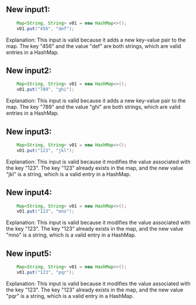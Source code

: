 ## New input1:
```java
    Map<String, String> v01 = new HashMap<>();
    v01.put("456", "def");
```
Explanation: This input is valid because it adds a new key-value pair to the map. The key "456" and the value "def" are both strings, which are valid entries in a HashMap.

## New input2:
```java
    Map<String, String> v01 = new HashMap<>();
    v01.put("789", "ghi");
```
Explanation: This input is valid because it adds a new key-value pair to the map. The key "789" and the value "ghi" are both strings, which are valid entries in a HashMap.

## New input3:
```java
    Map<String, String> v01 = new HashMap<>();
    v01.put("123", "jkl");
```
Explanation: This input is valid because it modifies the value associated with the key "123". The key "123" already exists in the map, and the new value "jkl" is a string, which is a valid entry in a HashMap.

## New input4:
```java
    Map<String, String> v01 = new HashMap<>();
    v01.put("123", "mno");
```
Explanation: This input is valid because it modifies the value associated with the key "123". The key "123" already exists in the map, and the new value "mno" is a string, which is a valid entry in a HashMap.

## New input5:
```java
    Map<String, String> v01 = new HashMap<>();
    v01.put("123", "pqr");
```
Explanation: This input is valid because it modifies the value associated with the key "123". The key "123" already exists in the map, and the new value "pqr" is a string, which is a valid entry in a HashMap.
